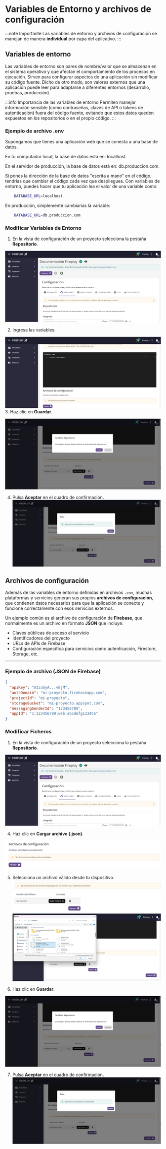 # Variables de Entorno y archivos de configuración

:::note Importante
  Las variables de entorno y archivos de configuración se manejan de manera **individual** por capa del aplicativo.
:::

## Variables de entorno

Las variables de entorno son pares de nombre/valor que se almacenan en el sistema operativo y que afectan el comportamiento de los procesos en ejecución. Sirven para configurar aspectos de una aplicación sin modificar su código fuente. Dicho de otro modo, son valores externos que una aplicación puede leer para adaptarse a diferentes entornos (desarrollo, pruebas, producción).

:::info Importancia de las variables de entorno
Permiten manejar información sensible (como contraseñas, claves de API o tokens de autenticación) fuera del código fuente, evitando que estos datos queden expuestos en los repositorios o en el propio código.
:::

### Ejemplo de archivo .env

Supongamos que tienes una aplicación web que se conecta a una base de datos.

En tu computador local, la base de datos está en: localhost.

En el servidor de producción, la base de datos está en: db.produccion.com.

Si pones la dirección de la base de datos "escrita a mano" en el código, tendrías que cambiar el código cada vez que despliegues.
Con variables de entorno, puedes hacer que tu aplicación lea el valor de una variable como:

```bash title='.env'
    DATABASE_URL=localhost
```

En producción, simplemente cambiarías la variable:

```bash title='.env'
    DATABASE_URL=db.produccion.com
```
### Modificar Variables de Entorno

1. En la vista de configuración de un proyecto selecciona la pestaña **Repositorio**.

![alt text](image-9.png)

2. Ingresa las variables.

![alt text](image.png)
3. Haz clic en **Guardar**.

![alt text](image-5.png)

4. Pulsa **Aceptar** en el cuadro de confirmación.
![alt text](image-6.png)


## Archivos de configuración

Además de las variables de entorno definidas en archivos `.env`, muchas plataformas y servicios generan sus propios **archivos de configuración**, que contienen datos necesarios para que la aplicación se conecte y funcione correctamente con esos servicios externos.

Un ejemplo común es el archivo de configuración de **Firebase**, que normalmente es un archivo en formato **JSON** que incluye:

- Claves públicas de acceso al servicio
- Identificadores del proyecto
- URLs de APIs de Firebase
- Configuración específica para servicios como autenticación, Firestore, Storage, etc.

---

### Ejemplo de archivo (JSON de Firebase)

```json title='firebase-config.json'
{
  "apiKey": "AIzaSyA...vEjM",
  "authDomain": "mi-proyecto.firebaseapp.com",
  "projectId": "mi-proyecto",
  "storageBucket": "mi-proyecto.appspot.com",
  "messagingSenderId": "123456789",
  "appId": "1:123456789:web:abcdefg123456"
}
```

### Modificar Ficheros

1. En la vista de configuración de un proyecto selecciona la pestaña **Repositorio**.

![alt text](image-9.png)

4. Haz clic en **Cargar archivo (.json)**.

![alt text](image-1.png)

5. Selecciona un archivo válido desde tu dispositivo.
![alt text](image-2.png)
![alt text](image-3.png)

6. Haz clic en **Guardar**.

![alt text](image-5.png)

7. Pulsa **Aceptar** en el cuadro de confirmación.
![alt text](image-6.png)



